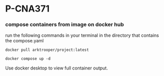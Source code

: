 # P-CNA371 
### compose containers from image on docker hub

run the following commands in your terminal in the directory that contains the compose.yaml

`docker pull arktrooper/project:latest`

`docker compose up -d`

Use docker desktop to view full container output.



